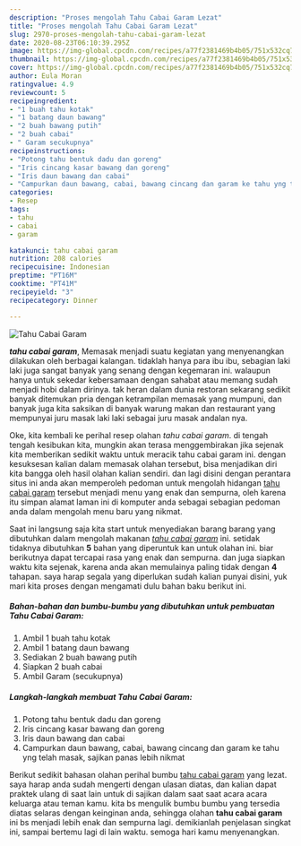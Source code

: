 ```yaml
---
description: "Proses mengolah Tahu Cabai Garam Lezat"
title: "Proses mengolah Tahu Cabai Garam Lezat"
slug: 2970-proses-mengolah-tahu-cabai-garam-lezat
date: 2020-08-23T06:10:39.295Z
image: https://img-global.cpcdn.com/recipes/a77f2381469b4b05/751x532cq70/tahu-cabai-garam-foto-resep-utama.jpg
thumbnail: https://img-global.cpcdn.com/recipes/a77f2381469b4b05/751x532cq70/tahu-cabai-garam-foto-resep-utama.jpg
cover: https://img-global.cpcdn.com/recipes/a77f2381469b4b05/751x532cq70/tahu-cabai-garam-foto-resep-utama.jpg
author: Eula Moran
ratingvalue: 4.9
reviewcount: 5
recipeingredient:
- "1 buah tahu kotak"
- "1 batang daun bawang"
- "2 buah bawang putih"
- "2 buah cabai"
- " Garam secukupnya"
recipeinstructions:
- "Potong tahu bentuk dadu dan goreng"
- "Iris cincang kasar bawang dan goreng"
- "Iris daun bawang dan cabai"
- "Campurkan daun bawang, cabai, bawang cincang dan garam ke tahu yng telah masak, sajikan panas lebih nikmat"
categories:
- Resep
tags:
- tahu
- cabai
- garam

katakunci: tahu cabai garam 
nutrition: 208 calories
recipecuisine: Indonesian
preptime: "PT16M"
cooktime: "PT41M"
recipeyield: "3"
recipecategory: Dinner

---
```



![Tahu Cabai Garam](https://img-global.cpcdn.com/recipes/a77f2381469b4b05/751x532cq70/tahu-cabai-garam-foto-resep-utama.jpg)

<b><i>tahu cabai garam</i></b>, Memasak menjadi suatu kegiatan yang menyenangkan dilakukan oleh berbagai kalangan. tidaklah hanya para ibu ibu, sebagian laki laki juga sangat banyak yang senang dengan kegemaran ini. walaupun hanya untuk sekedar kebersamaan dengan sahabat atau memang sudah menjadi hobi dalam dirinya. tak heran dalam dunia restoran sekarang sedikit banyak ditemukan pria dengan ketrampilan memasak yang mumpuni, dan banyak juga kita saksikan di banyak warung makan dan restaurant yang mempunyai juru masak laki laki sebagai juru masak andalan nya.



Oke, kita kembali ke perihal resep olahan <i>tahu cabai garam</i>. di tengah tengah kesibukan kita, mungkin akan terasa menggembirakan jika sejenak kita memberikan sedikit waktu untuk meracik tahu cabai garam ini. dengan kesuksesan kalian dalam memasak olahan tersebut, bisa menjadikan diri kita bangga oleh hasil olahan kalian sendiri. dan lagi disini dengan perantara situs ini anda akan memperoleh pedoman untuk mengolah hidangan <u>tahu cabai garam</u> tersebut menjadi menu yang enak dan sempurna, oleh karena itu simpan alamat laman ini di komputer anda sebagai sebagian pedoman anda dalam mengolah menu baru yang nikmat.


Saat ini langsung saja kita start untuk menyediakan barang barang yang dibutuhkan dalam mengolah makanan <u><i>tahu cabai garam</i></u> ini. setidak tidaknya dibutuhkan <b>5</b> bahan yang diperuntuk kan untuk olahan ini. biar berikutnya dapat tercapai rasa yang enak dan sempurna. dan juga siapkan waktu kita sejenak, karena anda akan memulainya paling tidak dengan <b>4</b> tahapan. saya harap segala yang diperlukan sudah kalian punyai disini, yuk mari kita proses dengan mengamati dulu bahan baku berikut ini.

<!--inarticleads1-->

##### Bahan-bahan dan bumbu-bumbu yang dibutuhkan untuk pembuatan Tahu Cabai Garam:

1. Ambil 1 buah tahu kotak
1. Ambil 1 batang daun bawang
1. Sediakan 2 buah bawang putih
1. Siapkan 2 buah cabai
1. Ambil  Garam (secukupnya)




<!--inarticleads2-->

##### Langkah-langkah membuat Tahu Cabai Garam:

1. Potong tahu bentuk dadu dan goreng
1. Iris cincang kasar bawang dan goreng
1. Iris daun bawang dan cabai
1. Campurkan daun bawang, cabai, bawang cincang dan garam ke tahu yng telah masak, sajikan panas lebih nikmat




Berikut sedikit bahasan olahan perihal bumbu <u>tahu cabai garam</u> yang lezat. saya harap anda sudah mengerti dengan ulasan diatas, dan kalian dapat praktek ulang di saat lain untuk di sajikan dalam saat saat acara acara keluarga atau teman kamu. kita bs mengulik bumbu bumbu yang tersedia diatas selaras dengan keinginan anda, sehingga olahan <b>tahu cabai garam</b> ini bs menjadi lebih enak dan sempurna lagi. demikianlah penjelasan singkat ini, sampai bertemu lagi di lain waktu. semoga hari kamu menyenangkan.
